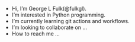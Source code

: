 - Hi, I’m George L Fulk(@fulkgl).
- I’m interested in Python programming.
- I’m currently learning git actions and workflows.
- I’m looking to collaborate on ...
- How to reach me ...

<!---
fulkgl/fulkgl is a ✨ special ✨ repository because its `README.md` (this file) appears on your GitHub profile.
You can click the Preview link to take a look at your changes.
--->
